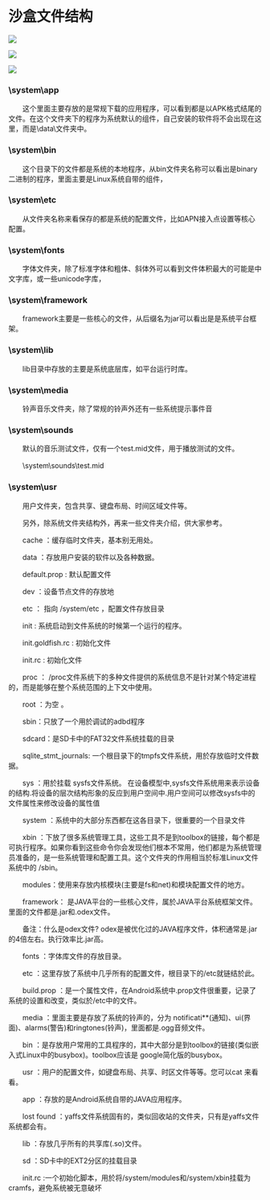 # 沙盒文件结构 #

![](http://i.imgur.com/tzxmWs7.png)

![](http://i.imgur.com/z1BOhmu.png)

![](http://i.imgur.com/2GK5r59.png)


### \system\\app ###

　　这个里面主要存放的是常规下载的应用程序，可以看到都是以APK格式结尾的文件。在这个文件夹下的程序为系统默认的组件，自己安装的软件将不会出现在这里，而是\\data\\文件夹中。



### \\system\\bin ###

　　这个目录下的文件都是系统的本地程序，从bin文件夹名称可以看出是binary二进制的程序，里面主要是Linux系统自带的组件，



### \\system\\etc ###

　　从文件夹名称来看保存的都是系统的配置文件，比如APN接入点设置等核心配置。



### \\system\\fonts ###

　　字体文件夹，除了标准字体和粗体、斜体外可以看到文件体积最大的可能是中文字库，或一些unicode字库，



### \\system\\framework ###

　　framework主要是一些核心的文件，从后缀名为jar可以看出是是系统平台框架。

### \\system\\lib ###

　　lib目录中存放的主要是系统底层库，如平台运行时库。



### \\system\\media ###

　　铃声音乐文件夹，除了常规的铃声外还有一些系统提示事件音


### \\system\\sounds ###

　　默认的音乐测试文件，仅有一个test.mid文件，用于播放测试的文件。

　　\\system\\sounds\\test.mid



### \\system\\usr ###

　　用户文件夹，包含共享、键盘布局、时间区域文件等。



　　另外，除系统文件夹结构外，再来一些文件夹介绍，供大家参考。

　　cache ：缓存临时文件夹，基本别无用处。

　　data ：存放用户安装的软件以及各种数据。

　　default.prop : 默认配置文件

　　dev ：设备节点文件的存放地

　　etc ： 指向 /system/etc ，配置文件存放目录

　　init : 系统启动到文件系统的时候第一个运行的程序。

　　init.goldfish.rc : 初始化文件

　　init.rc : 初始化文件

　　proc ： /proc文件系统下的多种文件提供的系统信息不是针对某个特定进程的，而是能够在整个系统范围的上下文中使用。

　　root ：为空 。

　　sbin：只放了一个用於调试的adbd程序

　　sdcard：是SD卡中的FAT32文件系统挂载的目录

　　sqlite_stmt_journals: 一个根目录下的tmpfs文件系统，用於存放临时文件数据。

　　sys ：用於挂载 sysfs文件系统。 在设备模型中,sysfs文件系统用来表示设备的结构.将设备的层次结构形象的反应到用户空间中.用户空间可以修改sysfs中的文件属性来修改设备的属性值

　　system ：系统中的大部分东西都在这各目录下，很重要的一个目录文件

　　xbin ：下放了很多系统管理工具，这些工具不是到toolbox的链接，每个都是可执行程序。如果你看到这些命令你会发现他们根本不常用，他们都是为系统管理员准备的，是一些系统管理和配置工具。这个文件夹的作用相当於标准Linux文件系统中的 /sbin。

　　modules：使用来存放内核模块(主要是fs和net)和模块配置文件的地方。

　　framework： 是JAVA平台的一些核心文件，属於JAVA平台系统框架文件。里面的文件都是.jar和.odex文件。

　　备注：什么是odex文件? odex是被优化过的JAVA程序文件，体积通常是.jar的4倍左右。执行效率比.jar高。

　　fonts ：字体库文件的存放目录。

　　etc ：这里存放了系统中几乎所有的配置文件，根目录下的/etc就链结於此。

　　build.prop ：是一个属性文件，在Android系统中.prop文件很重要，记录了系统的设置和改变，类似於/etc中的文件。

　　media ：里面主要是存放了系统的铃声的，分为 notificati**(通知)、ui(界面)、alarms(警告)和ringtones(铃声)，里面都是.ogg音频文件。

　　bin ：是存放用户常用的工具程序的，其中大部分是到toolbox的链接(类似嵌入式Linux中的busybox)。toolbox应该是 google简化版的busybox。

　　usr ：用户的配置文件，如键盘布局、共享、时区文件等等。您可以cat 来看看。

　　app ：存放的是Android系统自带的JAVA应用程序。

　　lost found ：yaffs文件系统固有的，类似回收站的文件夹，只有是yaffs文件系统都会有。

　　lib ：存放几乎所有的共享库(.so)文件。

　　sd ：SD卡中的EXT2分区的挂载目录

　　init.rc :一个初始化脚本，用於将/system/modules和/system/xbin挂载为cramfs，避免系统被无意破坏


